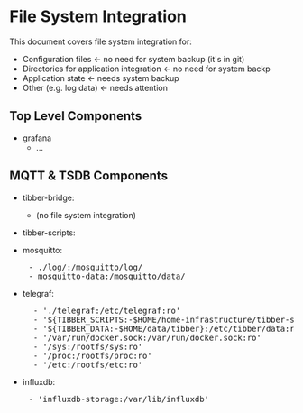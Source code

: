 # File System Integration

This document covers file system integration for:
- Configuration files                       <- no need for system backup (it's in git)  
- Directories for application integration   <- no need for system backp
- Application state                         <- needs system backup
- Other (e.g. log data)                     <- needs attention

## Top Level Components 

- grafana
    - ...

## MQTT & TSDB Components

- tibber-bridge:
    - (no file system integration)

- tibber-scripts:

- mosquitto:
<pre>
    - ./log/:/mosquitto/log/
    - mosquitto-data:/mosquitto/data/
</pre>
- telegraf:
<pre>
     - './telegraf:/etc/telegraf:ro'
     - '${TIBBER_SCRIPTS:-$HOME/home-infrastructure/tibber-scripts}:/etc/tibber/bin:rw'
     - '${TIBBER_DATA:-$HOME/data/tibber}:/etc/tibber/data:rw'
     - '/var/run/docker.sock:/var/run/docker.sock:ro'
     - '/sys:/rootfs/sys:ro'
     - '/proc:/rootfs/proc:ro'
     - '/etc:/rootfs/etc:ro'
</pre>
- influxdb:
<pre>
    - 'influxdb-storage:/var/lib/influxdb'
</pre>
